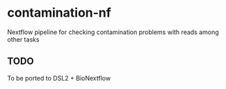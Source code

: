 # contamination-nf
Nextflow pipeline for checking contamination problems with reads among other tasks

## TODO

To be ported to DSL2 + BioNextflow
